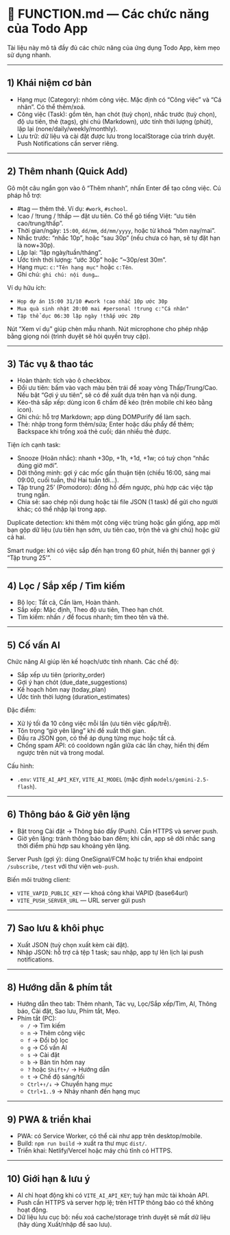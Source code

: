 # 📘 FUNCTION.md — Các chức năng của Todo App

Tài liệu này mô tả đầy đủ các chức năng của ứng dụng Todo App, kèm mẹo sử dụng nhanh.

---

## 1) Khái niệm cơ bản

- Hạng mục (Category): nhóm công việc. Mặc định có “Công việc” và “Cá nhân”. Có thể thêm/xoá.
- Công việc (Task): gồm tên, hạn chót (tuỳ chọn), nhắc trước (tuỳ chọn), độ ưu tiên, thẻ (tags), ghi chú (Markdown), ước tính thời lượng (phút), lặp lại (none/daily/weekly/monthly).
- Lưu trữ: dữ liệu và cài đặt được lưu trong localStorage của trình duyệt. Push Notifications cần server riêng.

---

## 2) Thêm nhanh (Quick Add)

Gõ một câu ngắn gọn vào ô “Thêm nhanh”, nhấn Enter để tạo công việc. Cú pháp hỗ trợ:

- #tag — thêm thẻ. Ví dụ: `#work`, `#school`.
- !cao / !trung / !thấp — đặt ưu tiên. Có thể gõ tiếng Việt: “ưu tiên cao/trung/thấp”.
- Thời gian/ngày: `15:00`, `dd/mm`, `dd/mm/yyyy`, hoặc từ khoá “hôm nay/mai”.
- Nhắc trước: “nhắc 10p”, hoặc “sau 30p” (nếu chưa có hạn, sẽ tự đặt hạn là now+30p).
- Lặp lại: “lặp ngày/tuần/tháng”.
- Ước tính thời lượng: “ước 30p” hoặc “~30p/est 30m”.
- Hạng mục: `c:"Tên hạng mục"` hoặc `c:Tên`.
- Ghi chú: `ghi chú: nội dung…`.

Ví dụ hữu ích:

- `Họp dự án 15:00 31/10 #work !cao nhắc 10p ước 30p`
- `Mua quà sinh nhật 20:00 mai #personal !trung c:"Cá nhân"`
- `Tập thể dục 06:30 lặp ngày !thấp ước 20p`

Nút “Xem ví dụ” giúp chèn mẫu nhanh. Nút microphone cho phép nhập bằng giọng nói (trình duyệt sẽ hỏi quyền truy cập).

---

## 3) Tác vụ & thao tác

- Hoàn thành: tích vào ô checkbox.
- Đổi ưu tiên: bấm vào vạch màu bên trái để xoay vòng Thấp/Trung/Cao. Nếu bật “Gợi ý ưu tiên”, sẽ có đề xuất dựa trên hạn và nội dung.
- Kéo-thả sắp xếp: dùng icon 6 chấm để kéo (trên mobile chỉ kéo bằng icon).
- Ghi chú: hỗ trợ Markdown; app dùng DOMPurify để làm sạch.
- Thẻ: nhập trong form thêm/sửa; Enter hoặc dấu phẩy để thêm; Backspace khi trống xoá thẻ cuối; dán nhiều thẻ được.

Tiện ích cạnh task:

- Snooze (Hoãn nhắc): nhanh +30p, +1h, +1d, +1w; có tuỳ chọn “nhắc đúng giờ mới”.
- Dời thông minh: gợi ý các mốc gần thuận tiện (chiều 16:00, sáng mai 09:00, cuối tuần, thứ Hai tuần tới…).
- Tập trung 25’ (Pomodoro): đồng hồ đếm ngược, phù hợp các việc tập trung ngắn.
- Chia sẻ: sao chép nội dung hoặc tải file JSON (1 task) để gửi cho người khác; có thể nhập lại trong app.

Duplicate detection: khi thêm một công việc trùng hoặc gần giống, app mời bạn gộp dữ liệu (ưu tiên hạn sớm, ưu tiên cao, trộn thẻ và ghi chú) hoặc giữ cả hai.

Smart nudge: khi có việc sắp đến hạn trong 60 phút, hiển thị banner gợi ý “Tập trung 25’”.

---

## 4) Lọc / Sắp xếp / Tìm kiếm

- Bộ lọc: Tất cả, Cần làm, Hoàn thành.
- Sắp xếp: Mặc định, Theo độ ưu tiên, Theo hạn chót.
- Tìm kiếm: nhấn `/` để focus nhanh; tìm theo tên và thẻ.

---

## 5) Cố vấn AI

Chức năng AI giúp lên kế hoạch/ước tính nhanh. Các chế độ:

- Sắp xếp ưu tiên (priority_order)
- Gợi ý hạn chót (due_date_suggestions)
- Kế hoạch hôm nay (today_plan)
- Ước tính thời lượng (duration_estimates)

Đặc điểm:

- Xử lý tối đa 10 công việc mỗi lần (ưu tiên việc gấp/trễ).
- Tôn trọng “giờ yên lặng” khi đề xuất thời gian.
- Đầu ra JSON gọn, có thể áp dụng từng mục hoặc tất cả.
- Chống spam API: có cooldown ngắn giữa các lần chạy, hiển thị đếm ngược trên nút và trong modal.

Cấu hình:

- `.env`: `VITE_AI_API_KEY`, `VITE_AI_MODEL` (mặc định `models/gemini-2.5-flash`).

---

## 6) Thông báo & Giờ yên lặng

- Bật trong Cài đặt → Thông báo đẩy (Push). Cần HTTPS và server push.
- Giờ yên lặng: tránh thông báo ban đêm; khi cần, app sẽ dời nhắc sang thời điểm phù hợp sau khoảng yên lặng.

Server Push (gợi ý): dùng OneSignal/FCM hoặc tự triển khai endpoint `/subscribe`, `/test` với thư viện `web-push`.

Biến môi trường client:

- `VITE_VAPID_PUBLIC_KEY` — khoá công khai VAPID (base64url)
- `VITE_PUSH_SERVER_URL` — URL server gửi push

---

## 7) Sao lưu & khôi phục

- Xuất JSON (tuỳ chọn xuất kèm cài đặt).
- Nhập JSON: hỗ trợ cả tệp 1 task; sau nhập, app tự lên lịch lại push notifications.

---

## 8) Hướng dẫn & phím tắt

- Hướng dẫn theo tab: Thêm nhanh, Tác vụ, Lọc/Sắp xếp/Tìm, AI, Thông báo, Cài đặt, Sao lưu, Phím tắt, Mẹo.
- Phím tắt (PC):
  - `/` → Tìm kiếm
  - `n` → Thêm công việc
  - `f` → Đổi bộ lọc
  - `g` → Cố vấn AI
  - `s` → Cài đặt
  - `b` → Bản tin hôm nay
  - `?` hoặc `Shift+/` → Hướng dẫn
  - `t` → Chế độ sáng/tối
  - `Ctrl+↑/↓` → Chuyển hạng mục
  - `Ctrl+1..9` → Nhảy nhanh đến hạng mục

---

## 9) PWA & triển khai

- PWA: có Service Worker, có thể cài như app trên desktop/mobile.
- Build: `npm run build` → xuất ra thư mục `dist/`.
- Triển khai: Netlify/Vercel hoặc máy chủ tĩnh có HTTPS.

---

## 10) Giới hạn & lưu ý

- AI chỉ hoạt động khi có `VITE_AI_API_KEY`; tuỳ hạn mức tài khoản API.
- Push cần HTTPS và server hợp lệ; trên HTTP thông báo có thể không hoạt động.
- Dữ liệu lưu cục bộ: nếu xoá cache/storage trình duyệt sẽ mất dữ liệu (hãy dùng Xuất/nhập để sao lưu).
